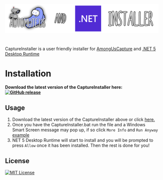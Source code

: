 <a href="https://automute.us">
<img alt="Banner" src="./banner.png">
</a>

# 

CaptureInstaller is a user friendly installer for [AmongUsCapture](https://github.com/denverquane/amonguscapture) and [.NET 5 Desktop Runtime](https://dotnet.microsoft.com/download/dotnet/5.0#runtime-desktop-5.0.1) 

# Installation

<h4>Download the latest version of the CaptureInstaller here:
<a href="https://github.com/automuteus/capture-install/releases/latest/download/CaptureInstaller.bat" target="_blank">
<img alt="GitHub release" src="https://img.shields.io/github/v/release/automuteus/capture-install?color=blue&label=Download&style=flat-square">
</a></h4>

## Usage

1) Download the latest version of the CaptureInstaller above or click [here.](https://github.com/automuteus/capture-install/releases/latest/download/CaptureInstaller.bat)
2) Once you have the CaptureInstaller.bat run the file and a Windows Smart Screen message may pop up, if so click `More Info` and `Run Anyway` [example](https://media.discordapp.net/attachments/780435741650059268/798023233186168863/smartscreen.png)
3) NET 5 Desktop Runtime will start to install and you will be prompted to press `Allow` once it has been installed. Then the rest is done for you!





## License
<a href="https://github.com/automuteus/capture-install/blob/main/LICENSE"><img width=90 src="https://upload.wikimedia.org/wikipedia/commons/0/0c/MIT_logo.svg" alt="MIT License"></a>

 
